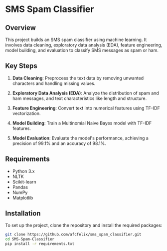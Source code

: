 # SMS Spam Classifier

## Overview

This project builds an SMS spam classifier using machine learning. It involves data cleaning, exploratory data analysis (EDA), feature engineering, model building, and evaluation to classify SMS messages as spam or ham.

## Key Steps

1. **Data Cleaning**: Preprocess the text data by removing unwanted characters and handling missing values.
  
2. **Exploratory Data Analysis (EDA)**: Analyze the distribution of spam and ham messages, and text characteristics like length and structure.

3. **Feature Engineering**: Convert text into numerical features using TF-IDF vectorization.

4. **Model Building**: Train a Multinomial Naive Bayes model with TF-IDF features.

5. **Model Evaluation**: Evaluate the model's performance, achieving a precision of 99.1% and an accuracy of 98.1%.

## Requirements

- Python 3.x
- NLTK
- Scikit-learn
- Pandas
- NumPy
- Matplotlib

## Installation

To set up the project, clone the repository and install the required packages:

```bash
git clone https://github.com/afcfelix/sms_spam_classifier.git
cd SMS-Spam-Classifier
pip install -r requirements.txt
